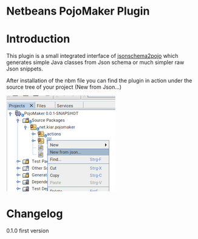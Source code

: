 Netbeans PojoMaker Plugin
=========================

# Introduction

This plugin is a small integrated interface of [jsonschema2pojo](https://www.jsonschema2pojo.org/) which generates simple 
Java classes from Json schema or much simpler raw Json snippets. 

After installation of the nbm file you can find the plugin in action under the source tree of your project (New from Json...)

![Where can I find the Plugin](./assets/PojoMakerAction.png)


# Changelog

0.1.0 first version